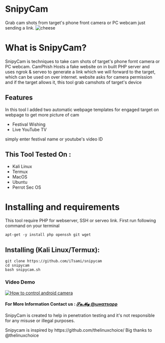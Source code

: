# SnipyCam
Grab cam shots from target's phone front camera or PC webcam just sending a link.
![cheese](https://i.ibb.co/xqbZKpY/snipycam.png)

# What is SnipyCam?
<p>SnipyCam is techniques to take cam shots of target's phone fornt camera or PC webcam. CamPhish Hosts a fake website on in built PHP server and uses ngrok & serveo to generate a link which we will forward to the target, which can be used on over internet. website asks for camera permission and if the target allows it, this tool grab camshots of target's device</p>

## Features
<p>In this tool I added two automatic webpage templates for engaged target on webpage to get more picture of cam</p>
<ul>
  <li>Festival Wishing</li>
  <li>Live YouTube TV</li>
</ul>
<p>simply enter festival name or youtube's video ID</p>

## This Tool Tested On :
<ul>
  <li>Kali Linux</li>
  <li>Termux</li>
  <li>MacOS</li>
  <li>Ubuntu</li>
  <li>Perrot Sec OS</li>
</ul>

# Installing and requirements
<p>This tool require PHP for webserver, SSH or serveo link. First run following command on your terminal</p>

```
apt-get -y install php openssh git wget
```

## Installing (Kali Linux/Termux):

```
git clone https://github.com/iTsami/snipycam
cd snipycam
bash snipycam.sh
```
### Video Demo
[![How to control android camera](https://img.youtube.com/vi/G_nNHrWwCOM/0.jpg)](https://www.youtube.com/watch?v=G_nNHrWwCOM)
#### For More Information Contact us :  <a href="+➒➋➌➌➍➍➏➌➋➋➌➒">𝓢𝓪𝓜𝔂 @ωнαтѕαρρ</a>
<p>SnipyCam is created to help in penetration testing and it's not responsible for any misuse or illegal purposes.</p>
<p>Snipycam is inspired by https://github.com/thelinuxchoice/ Big thanks to @thelinuxchoice</p>
